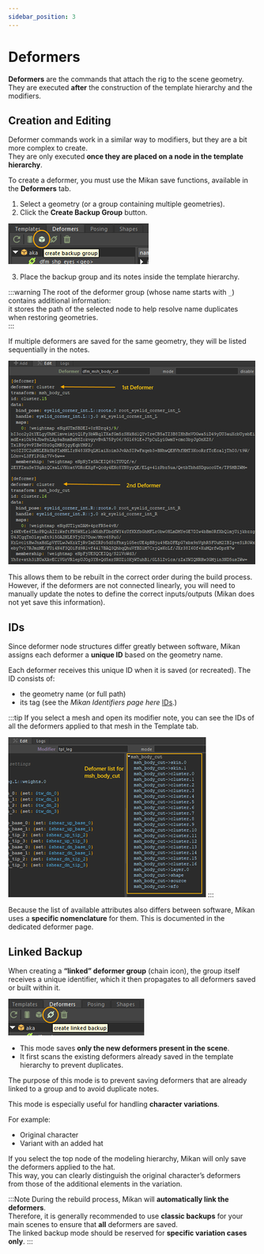 ```yaml
---
sidebar_position: 3
---
```


# Deformers

**Deformers** are the commands that attach the rig to the scene geometry.  
They are executed **after** the construction of the template hierarchy and the modifiers.

## Creation and Editing

Deformer commands work in a similar way to modifiers, but they are a bit more complex to create.  
They are only executed **once they are placed on a node in the template hierarchy**.

To create a deformer, you must use the Mikan save functions, available in the **Deformers** tab.

1. Select a geometry (or a group containing multiple geometries).
2. Click the **Create Backup Group** button.

![create backup group](./img/create_backup_grp.png)

3. Place the backup group and its notes inside the template hierarchy.

:::warning
The root of the deformer group (whose name starts with `_`) contains additional information:  
it stores the path of the selected node to help resolve name duplicates when restoring geometries.  
:::

If multiple deformers are saved for the same geometry, they will be listed sequentially in the notes.

![Deformers Note](./img/deformers_list.png)

This allows them to be rebuilt in the correct order during the build process.  
However, if the deformers are not connected linearly, you will need to manually update the notes to define the correct inputs/outputs (Mikan does not yet save this information).

## IDs

Since deformer node structures differ greatly between software, Mikan assigns each deformer a **unique ID** based on the geometry name.

Each deformer receives this unique ID when it is saved (or recreated). The ID consists of:

- the geometry name (or full path)
- its tag (see the _Mikan Identifiers page here_ [IDs](https://citrus-software.github.io/mikan-docs/usage/modifiers).)

:::tip
If you select a mesh and open its modifier note, you can see the IDs of all the deformers applied to that mesh in the Template tab.

![Deformers](./img/deformers.png)
:::

Because the list of available attributes also differs between software, Mikan uses a **specific nomenclature** for them. This is documented in the dedicated deformer page.

## Linked Backup

When creating a **“linked” deformer group** (chain icon), the group itself receives a unique identifier, which it then propagates to all deformers saved or built within it.

![create backup linke](./img/create_backup_linke.png)

- This mode saves **only the new deformers present in the scene**.
- It first scans the existing deformers already saved in the template hierarchy to prevent duplicates.

The purpose of this mode is to prevent saving deformers that are already linked to a group and to avoid duplicate notes.

This mode is especially useful for handling **character variations**.

For example:

- Original character
- Variant with an added hat

If you select the top node of the modeling hierarchy, Mikan will only save the deformers applied to the hat.  
This way, you can clearly distinguish the original character’s deformers from those of the additional elements in the variation.

:::Note
During the rebuild process, Mikan will **automatically link the deformers**.  
Therefore, it is generally recommended to use **classic backups** for your main scenes to ensure that **all** deformers are saved.  
The linked backup mode should be reserved for **specific variation cases only**.
:::
